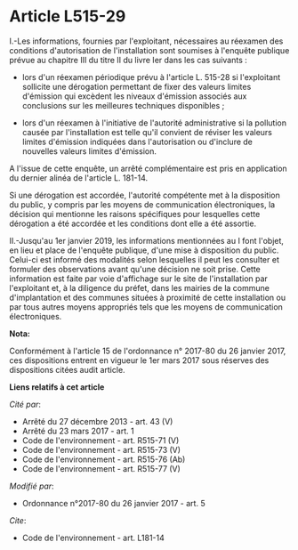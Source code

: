 # Article L515-29

I.-Les informations, fournies par l'exploitant, nécessaires au réexamen des conditions d'autorisation de l'installation sont
soumises à l'enquête publique prévue au chapitre III du titre II du livre Ier dans les cas suivants :

- lors d'un réexamen périodique prévu à l'article L. 515-28 si l'exploitant sollicite une dérogation permettant de fixer des
valeurs limites d'émission qui excèdent les niveaux d'émission associés aux conclusions sur les meilleures techniques
disponibles ;

- lors d'un réexamen à l'initiative de l'autorité administrative si la pollution causée par l'installation est telle qu'il
convient de réviser les valeurs limites d'émission indiquées dans l'autorisation ou d'inclure de nouvelles valeurs limites
d'émission. 

A l'issue de cette enquête, un arrêté complémentaire est pris en application du dernier alinéa de l'article L. 181-14. 

Si une dérogation est accordée, l'autorité compétente met à la disposition du public, y compris par les moyens de
communication électroniques, la décision qui mentionne les raisons spécifiques pour lesquelles cette dérogation a été
accordée et les conditions dont elle a été assortie. 

II.-Jusqu'au 1er janvier 2019, les informations mentionnées au I font l'objet, en lieu et place de l'enquête publique, d'une
mise à disposition du public. Celui-ci est informé des modalités selon lesquelles il peut les consulter et formuler des
observations avant qu'une décision ne soit prise. Cette information est faite par voie d'affichage sur le site de
l'installation par l'exploitant et, à la diligence du préfet, dans les mairies de la commune d'implantation et des communes
situées à proximité de cette installation ou par tous autres moyens appropriés tels que les moyens de communication
électroniques.

**Nota:**

Conformément à l'article 15 de l'ordonnance n° 2017-80 du 26 janvier 2017, ces dispositions entrent en vigueur le 1er mars
2017 sous réserves des dispositions citées audit article.

**Liens relatifs à cet article**

_Cité par_:

  - Arrêté du 27 décembre 2013 - art. 43 (V)
  - Arrêté du 23 mars 2017 - art. 1
  - Code de l'environnement - art. R515-71 (V)
  - Code de l'environnement - art. R515-73 (V)
  - Code de l'environnement - art. R515-76 (Ab)
  - Code de l'environnement - art. R515-77 (V)

_Modifié par_:

  - Ordonnance n°2017-80 du 26 janvier 2017 - art. 5

_Cite_:

  - Code de l'environnement - art. L181-14
